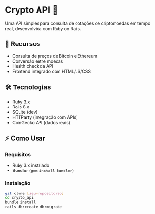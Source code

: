 # Crypto API 🚀

Uma API simples para consulta de cotações de criptomoedas em tempo real, desenvolvida com Ruby on Rails.

## 📌 Recursos

- Consulta de preços de Bitcoin e Ethereum
- Conversão entre moedas
- Health check da API
- Frontend integrado com HTML/JS/CSS

## 🛠 Tecnologias

- Ruby 3.x
- Rails 8.x
- SQLite (dev)
- HTTParty (integração com APIs)
- CoinGecko API (dados reais)

## ⚡ Como Usar

### Requisitos
- Ruby 3.x instalado
- Bundler (`gem install bundler`)

### Instalação
```bash
git clone [seu-repositorio]
cd crypto_api
bundle install
rails db:create db:migrate